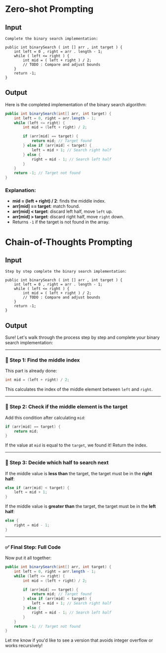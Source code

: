 # Zero-shot Prompting

## Input
    Complete the binary search implementation:

    public int binarySearch ( int [] arr , int target ) {
        int left = 0 , right = arr . length - 1;
        while ( left <= right ) {
            int mid = ( left + right ) / 2;
            // TODO : Compare and adjust bounds
        }
        return -1;
    } 

## Output
Here is the completed implementation of the binary search algorithm:

```java
public int binarySearch(int[] arr, int target) {
    int left = 0, right = arr.length - 1;
    while (left <= right) {
        int mid = (left + right) / 2;

        if (arr[mid] == target) {
            return mid; // Target found
        } else if (arr[mid] < target) {
            left = mid + 1; // Search right half
        } else {
            right = mid - 1; // Search left half
        }
    }
    return -1; // Target not found
}
```

### Explanation:
- **mid = (left + right) / 2**: finds the middle index.
- **arr[mid] == target**: match found.
- **arr[mid] < target**: discard left half, move `left` up.
- **arr[mid] > target**: discard right half, move `right` down.
- Returns `-1` if the target is not found in the array.

# Chain-of-Thoughts Prompting

## Input
    Step by step complete the binary search implementation:

    public int binarySearch ( int [] arr , int target ) {
        int left = 0 , right = arr . length - 1;
        while ( left <= right ) {
            int mid = ( left + right ) / 2;
            // TODO : Compare and adjust bounds
        }
        return -1;
    } 

## Output
Sure! Let's walk through the process step by step and complete your binary search implementation:

---

### 🧠 Step 1: Find the middle index

This part is already done:
```java
int mid = (left + right) / 2;
```
This calculates the index of the middle element between `left` and `right`.

---

### 🧠 Step 2: Check if the middle element is the target

Add this condition after calculating `mid`:
```java
if (arr[mid] == target) {
    return mid;
}
```
If the value at `mid` is equal to the `target`, we found it! Return the index.

---

### 🧠 Step 3: Decide which half to search next

If the middle value is **less than** the target, the target must be in the **right half**:
```java
else if (arr[mid] < target) {
    left = mid + 1;
}
```

If the middle value is **greater than** the target, the target must be in the **left half**:
```java
else {
    right = mid - 1;
}
```

---

### ✅ Final Step: Full Code

Now put it all together:
```java
public int binarySearch(int[] arr, int target) {
    int left = 0, right = arr.length - 1;
    while (left <= right) {
        int mid = (left + right) / 2;

        if (arr[mid] == target) {
            return mid; // Target found
        } else if (arr[mid] < target) {
            left = mid + 1; // Search right half
        } else {
            right = mid - 1; // Search left half
        }
    }
    return -1; // Target not found
}
```

Let me know if you'd like to see a version that avoids integer overflow or works recursively!